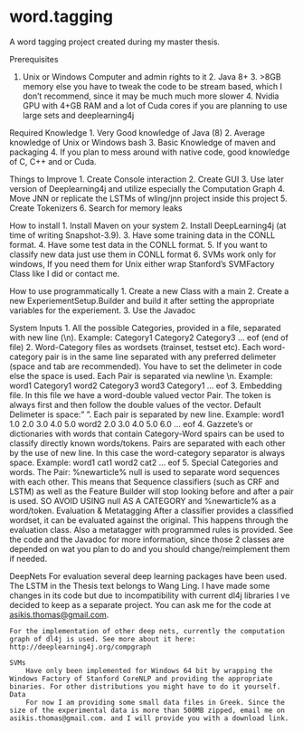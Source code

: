 # word.tagging
A word tagging project created during my master thesis. 

Prerequisites
  1.	Unix or Windows Computer and admin rights to it
	2.	Java 8+
	3.	>8GB memory else you have to tweak the code to be stream based, which I don’t recommend, since it may be much much more slower
	4.	Nvidia GPU with 4+GB RAM and a lot of Cuda cores if you are planning to use large sets and deeplearning4j

Required Knowledge
	1.	Very Good knowledge of Java (8)
	2.	Average knowledge of Unix or Windows bash
	3.	Basic Knowledge of maven and packaging
	4.	If you plan to mess around with native code, good knowledge of C, C++ and or Cuda.

Things to Improve
	1.	Create Console interaction
	2.	Create GUI
	3.	Use later version of Deeplearning4j and utilize especially the Computation Graph
	4.	Move JNN or replicate the LSTMs of wling/jnn project inside this project
	5.	Create Tokenizers
	6.	Search for memory leaks

How to install
	1.	Install Maven on your system
	2.	Install DeepLearning4j (at time of writing Snapshot-3.9). 
	3.	Have some training data in the CONLL format.
	4.	Have some test data in the CONLL format.
	5.	If you want to classify new data just use them in CONLL format
	6.	SVMs work only for windows, If you need them for Unix either wrap Stanford’s SVMFactory Class like I did or contact me.

How to use programmatically
	1.	Create a new Class with a main
	2.	Create a new ExperiementSetup.Builder and build it after setting the appropriate variables for the experiement.
	3.	Use the Javadoc

System Inputs
	1.	All the possible Categories, provided in a file, separated with new line (\n). Example: 
		Category1
		Category2
		Category3
		…
		eof (end of file)
	2.	Word-Category files as wordsets (trainset, testset etc). Each word-category pair is in the same line separated with any preferred delimeter (space and tab are recommended). You have to set the delimeter in code else the space is used. Each Pair is separated via newline \n. Example:
		word1 Category1
		word2 Category3
		word3 Category1
		…
		eof
	3.	Embedding file. In this file we have a word-double valued vector Pair. The token is always first and then follow the double values of the vector. Default Delimeter is space:” ”. Each pair is separated by new line. Example:
		word1 1.0 2.0 3.0 4.0 5.0
		word2 2.0 3.0 4.0 5.0 6.0
		…
		eof
	4.	Gazzete’s or dictionaries with words that contain Category-Word spairs can be used to classify directly known words/tokens. Pairs are separated with each other by the use of new line. In this case the word-category separator is always space. Example:
		word1 cat1
		word2 cat2
		…
		eof
	5.	Special Categories and words. The Pair: 
		%newarticle% null
		is used  to separate word sequences with each other. This means that Sequence classifiers (such as CRF and LSTM) as well as the Feature Builder will stop looking before and after a pair is used. SO AVOID USING null AS A CATEGORY and %newarticle% as a word/token. 
		Evaluation & Metatagging
		After a classifier provides a classified wordset, it can be evaluated against the original. This happens through the evaluation class. Also a metatagger with programmed rules is provided. See the code and the Javadoc for more information, since those 2 classes are depended on wat you plan to do and you should change/reimplement them if needed. 

DeepNets
	For evaluation several deep learning packages have been used. The LSTM in the Thesis text belongs to Wang Ling. I have made some changes in its code but due to incompatibility with current dl4j libraries I ve decided to keep as a separate project. You can ask me for the code at asikis.thomas@gmail.com.

	For the implementation of other deep nets, currently the computation graph of dl4j is used. See more about it here: http://deeplearning4j.org/compgraph

	SVMs
		Have only been implemented for Windows 64 bit by wrapping the Windows Factory of Stanford CoreNLP and providing the appropriate binaries. For other distributions you might have to do it yourself.
	Data
		For now I am providing some small data files in Greek. Since the size of the experimental data is more than 500MB zipped, email me on asikis.thomas@gmail.com. and I will provide you with a download link.


